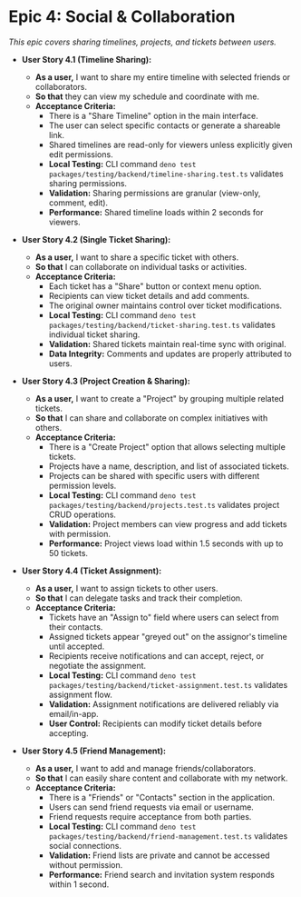 # **Epic 4: Social & Collaboration**
*This epic covers sharing timelines, projects, and tickets between users.*

*   **User Story 4.1 (Timeline Sharing):**
    *   **As a user,** I want to share my entire timeline with selected friends or collaborators.
    *   **So that** they can view my schedule and coordinate with me.
    *   **Acceptance Criteria:**
        *   There is a "Share Timeline" option in the main interface.
        *   The user can select specific contacts or generate a shareable link.
        *   Shared timelines are read-only for viewers unless explicitly given edit permissions.
        *   **Local Testing:** CLI command `deno test packages/testing/backend/timeline-sharing.test.ts` validates sharing permissions.
        *   **Validation:** Sharing permissions are granular (view-only, comment, edit).
        *   **Performance:** Shared timeline loads within 2 seconds for viewers.

*   **User Story 4.2 (Single Ticket Sharing):**
    *   **As a user,** I want to share a specific ticket with others.
    *   **So that** I can collaborate on individual tasks or activities.
    *   **Acceptance Criteria:**
        *   Each ticket has a "Share" button or context menu option.
        *   Recipients can view ticket details and add comments.
        *   The original owner maintains control over ticket modifications.
        *   **Local Testing:** CLI command `deno test packages/testing/backend/ticket-sharing.test.ts` validates individual ticket sharing.
        *   **Validation:** Shared tickets maintain real-time sync with original.
        *   **Data Integrity:** Comments and updates are properly attributed to users.

*   **User Story 4.3 (Project Creation & Sharing):**
    *   **As a user,** I want to create a "Project" by grouping multiple related tickets.
    *   **So that** I can share and collaborate on complex initiatives with others.
    *   **Acceptance Criteria:**
        *   There is a "Create Project" option that allows selecting multiple tickets.
        *   Projects have a name, description, and list of associated tickets.
        *   Projects can be shared with specific users with different permission levels.
        *   **Local Testing:** CLI command `deno test packages/testing/backend/projects.test.ts` validates project CRUD operations.
        *   **Validation:** Project members can view progress and add tickets with permission.
        *   **Performance:** Project views load within 1.5 seconds with up to 50 tickets.

*   **User Story 4.4 (Ticket Assignment):**
    *   **As a user,** I want to assign tickets to other users.
    *   **So that** I can delegate tasks and track their completion.
    *   **Acceptance Criteria:**
        *   Tickets have an "Assign to" field where users can select from their contacts.
        *   Assigned tickets appear "greyed out" on the assignor's timeline until accepted.
        *   Recipients receive notifications and can accept, reject, or negotiate the assignment.
        *   **Local Testing:** CLI command `deno test packages/testing/backend/ticket-assignment.test.ts` validates assignment flow.
        *   **Validation:** Assignment notifications are delivered reliably via email/in-app.
        *   **User Control:** Recipients can modify ticket details before accepting.

*   **User Story 4.5 (Friend Management):**
    *   **As a user,** I want to add and manage friends/collaborators.
    *   **So that** I can easily share content and collaborate with my network.
    *   **Acceptance Criteria:**
        *   There is a "Friends" or "Contacts" section in the application.
        *   Users can send friend requests via email or username.
        *   Friend requests require acceptance from both parties.
        *   **Local Testing:** CLI command `deno test packages/testing/backend/friend-management.test.ts` validates social connections.
        *   **Validation:** Friend lists are private and cannot be accessed without permission.
        *   **Performance:** Friend search and invitation system responds within 1 second.
